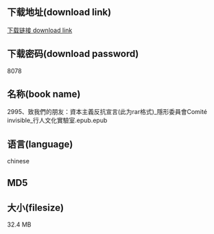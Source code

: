 ## 下载地址(download link)
[下载链接 download link](https://tutu365.netlify.app/?s=2995%E3%80%81%E8%87%B4%E6%88%91%E5%80%91%E7%9A%84%E6%9C%8B%E5%8F%8B%EF%BC%9A%E8%B3%87%E6%9C%AC%E4%B8%BB%E7%BE%A9%E5%8F%8D%E6%8A%97%E5%AE%A3%E8%A8%80%28%E6%AD%A4%E4%B8%BArar%E6%A0%BC%E5%BC%8F%29_%E9%9A%B1%E5%BD%A2%E5%A7%94%E5%93%A1%E6%9C%83Comit%C3%A9+invisible_%E8%A1%8C%E4%BA%BA%E6%96%87%E5%8C%96%E5%AF%A6%E9%A9%97%E5%AE%A4.epub)

## 下载密码(download password)
8078

## 名称(book name)
2995、致我們的朋友：資本主義反抗宣言(此为rar格式)_隱形委員會Comité invisible_行人文化實驗室.epub.epub

## 语言(language)
chinese

## MD5


## 大小(filesize)
32.4 MB
